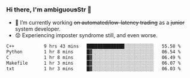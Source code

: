### Hi there, I'm ambiguou~~s~~Str 👋

<!--
**ambiguoustexture/ambiguoustexture** is a ✨ _special_ ✨ repository because its `README.md` (this file) appears on your GitHub profile.

Here are some ideas to get you started:
-->
- 🔭 I’m currently working ~~on automated/low-latency trading~~ as a ~~junior~~ system developer.
- :worried: Experiencing imposter syndrome still, and even worse.

<!--START_SECTION:waka-->

```txt
C++           9 hrs 43 mins   ██████████████░░░░░░░░░░░   55.58 %
Python        1 hr 8 mins     █▓░░░░░░░░░░░░░░░░░░░░░░░   06.54 %
C             1 hr 8 mins     █▓░░░░░░░░░░░░░░░░░░░░░░░   06.49 %
Makefile      1 hr 3 mins     █▓░░░░░░░░░░░░░░░░░░░░░░░   06.07 %
txt           1 hr 3 mins     █▓░░░░░░░░░░░░░░░░░░░░░░░   06.03 %
```

<!--END_SECTION:waka-->
